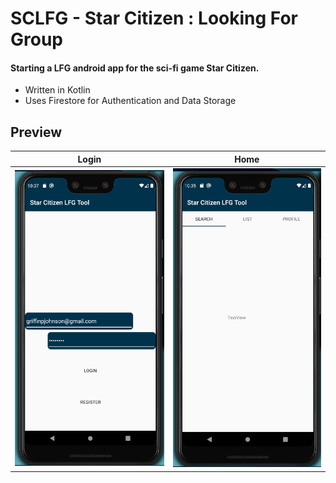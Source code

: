 # SCLFG - Star Citizen : Looking For Group

#### Starting a LFG android app for the sci-fi game Star Citizen.
  - Written in Kotlin
  - Uses Firestore for Authentication and Data Storage
  
## Preview
Login                      |  Home
:-------------------------:|:-------------------------:
![](https://github.com/Cougargriff/SCLFG/blob/master/.images/lfgLogin.png)  |  ![](https://github.com/Cougargriff/SCLFG/blob/master/.images/lfgHome.png)
